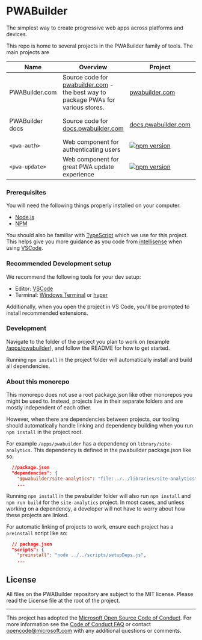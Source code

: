 # PWABuilder
The simplest way to create progressive web apps across platforms and devices.

This repo is home to several projects in the PWABuilder family of tools. The main projects are

| Name  | Overview | Project | Source | Docs | Contribute |
|-------| ----- | --------------- | -------- | -------------- | --------|
| PWABuilder.com | Source code for [pwabuilder.com](https://pwabuilder.com) - the best way to package PWAs for various stores. | [pwabuilder.com](https://pwabuilder.com) | [/apps/pwabuilder](/apps/pwabuilder) | [PWABuilder docs](https://docs.pwabuilder.com) | [Wiki](https://github.com/pwa-builder/PWABuilder/wiki)
| PWABuilder docs | Source code for [docs.pwabuilder.com](https://docs.pwabuilder.com) | [docs.pwabuilder.com](https://docs.pwabuilder.com) | [/docs](/docs) | [TODO: add wiki link] | [TODO: add wiki link]
| `<pwa-auth>` | Web component for authenticating users | [![npm version](https://badge.fury.io/js/@pwabuilder%2Fpwaauth.svg)](https://badge.fury.io/js/@pwabuilder%2Fpwaauth) | [/components/pwa-auth](/components/pwa-auth) | [/components/pwa-auth/docs](/components/pwa-auth/docs) | [Wiki](https://github.com/pwa-builder/PWABuilder/wiki)
| `<pwa-update>` | Web component for great PWA update experience | [![npm version](https://badge.fury.io/js/@pwabuilder%2Fpwaupdate.svg)](https://badge.fury.io/js/@pwabuilder%2Fpwaupdate) | [/components/pwa-update](/components/pwa-update) | [/components/pwa-update](/components/pwa-update) | [Wiki](https://github.com/pwa-builder/PWABuilder/wiki)

### Prerequisites

You will need the following things properly installed on your computer.

* [Node.js](http://nodejs.org/)
* [NPM](https://www.npmjs.com/get-npm)

You should also be familiar with [TypeScript](https://www.typescriptlang.org/) which we use for this project. This helps give you more guidance as you code from [intellisense](https://code.visualstudio.com/docs/editor/intellisense) when using [VSCode](https://code.visualstudio.com/).

### Recommended Development setup

We recommend the following tools for your dev setup:

* Editor: [VSCode](https://code.visualstudio.com/)
* Terminal: [Windows Terminal](https://www.microsoft.com/en-us/p/windows-terminal-preview/9n0dx20hk701?activetab=pivot:overviewtab) or [hyper](https://hyper.is/)

Additionally, when you open the project in VS Code, you'll be prompted to install recommended extensions.

### Development

Navigate to the folder of the project you plan to work on (example [/apps/pwabuilder](/apps/pwabuilder)), and follow the README for how to get started. 

Running `npm install` in the project folder will automatically install and build all dependencies.


### About this monorepo

This monorepo does not use a root package.json like other monorepos you might be used to. Instead, projects live in their separate folders and are mostly independent of each other. 

However, when there are dependencies between projects, our tooling should automatically handle linking and dependency building when you run `npm install` in the project root. 

For example `/apps/pwabuilder` has a dependency on `library/site-analytics`. This dependency is defined in the pwabuilder package.json like so: 

```json
  //package.json
  "dependencies": {
    "@pwabuilder/site-analytics": "file:../../libraries/site-analytics",
    ...
```

Running `npm install` in the pwabuilder folder will also run `npm install` and `npm run build` for the `site-analytics` project. In most cases, and unless working on a dependency, a developer will not have to worry about how these projects are linked.

For automatic linking of projects to work, ensure each project has a `preinstall` script like so:

```json
  // package.json
  "scripts": {
    "preinstall": "node ../../scripts/setupDeps.js",
    ...
```


## License

All files on the PWABuilder repository are subject to the MIT license. Please read the License file at the root of the project.


---

This project has adopted the [Microsoft Open Source Code of Conduct](https://opensource.microsoft.com/codeofconduct/). For more information see the [Code of Conduct FAQ](https://opensource.microsoft.com/codeofconduct/faq/) or contact [opencode@microsoft.com](mailto:opencode@microsoft.com) with any additional questions or comments.
